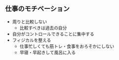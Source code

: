 ## 仕事のモチベーション
- 周りと比較しない
  - 比較すべきは過去の自分
- 自分がコントロールできることに集中する
- フィジカルを整える
  - 仕事忙しくても筋トレ・食事をおろそかにしない
  - 早寝・早起きして風呂に入る
